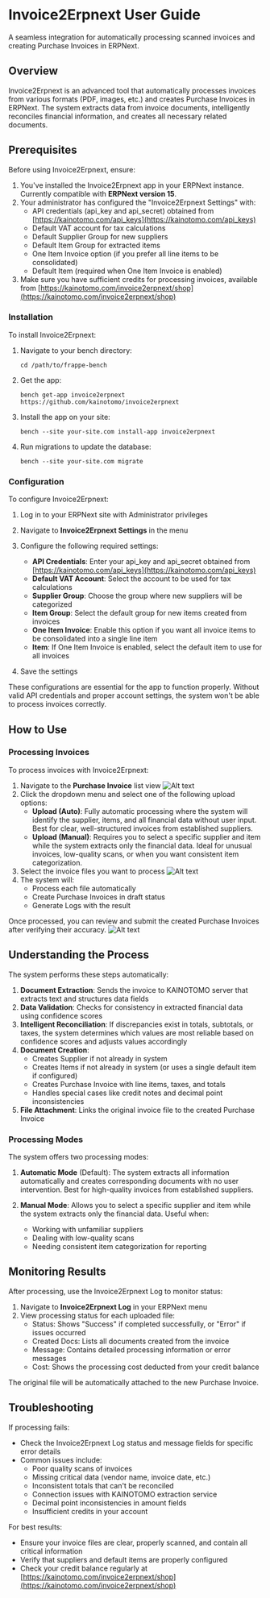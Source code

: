# Invoice2Erpnext User Guide

A seamless integration for automatically processing scanned invoices and creating Purchase Invoices in ERPNext.

## Overview

Invoice2Erpnext is an advanced tool that automatically processes invoices from various formats (PDF, images, etc.) and creates Purchase Invoices in ERPNext. The system extracts data from invoice documents, intelligently reconciles financial information, and creates all necessary related documents.

## Prerequisites

Before using Invoice2Erpnext, ensure:

1. You've installed the Invoice2Erpnext app in your ERPNext instance. Currently compatible with **ERPNext version 15**.
2. Your administrator has configured the "Invoice2Erpnext Settings" with:
   - API credentials (api_key and api_secret) obtained from [https://kainotomo.com/api_keys](https://kainotomo.com/api_keys)
   - Default VAT account for tax calculations
   - Default Supplier Group for new suppliers
   - Default Item Group for extracted items
   - One Item Invoice option (if you prefer all line items to be consolidated)
   - Default Item (required when One Item Invoice is enabled)
3. Make sure you have sufficient credits for processing invoices, available from [https://kainotomo.com/invoice2erpnext/shop](https://kainotomo.com/invoice2erpnext/shop)

### Installation

To install Invoice2Erpnext:

1. Navigate to your bench directory:
   ```
   cd /path/to/frappe-bench
   ```

2. Get the app:
   ```
   bench get-app invoice2erpnext https://github.com/kainotomo/invoice2erpnext
   ```

3. Install the app on your site:
   ```
   bench --site your-site.com install-app invoice2erpnext
   ```

4. Run migrations to update the database:
   ```
   bench --site your-site.com migrate
   ```

### Configuration

To configure Invoice2Erpnext:

1. Log in to your ERPNext site with Administrator privileges
2. Navigate to **Invoice2Erpnext Settings** in the menu
3. Configure the following required settings:
   - **API Credentials**: Enter your api_key and api_secret obtained from [https://kainotomo.com/api_keys](https://kainotomo.com/api_keys)
   - **Default VAT Account**: Select the account to be used for tax calculations
   - **Supplier Group**: Choose the group where new suppliers will be categorized
   - **Item Group**: Select the default group for new items created from invoices
   - **One Item Invoice**: Enable this option if you want all invoice items to be consolidated into a single line item
   - **Item**: If One Item Invoice is enabled, select the default item to use for all invoices

4. Save the settings

These configurations are essential for the app to function properly. Without valid API credentials and proper account settings, the system won't be able to process invoices correctly.

## How to Use

### Processing Invoices

To process invoices with Invoice2Erpnext:

1. Navigate to the **Purchase Invoice** list view
![Alt text](documentation/prc-4.png?raw=true "Purchase Invoice list view")
2. Click the dropdown menu and select one of the following upload options:
   - **Upload (Auto)**: Fully automatic processing where the system will identify the supplier, items, and all financial data without user input. Best for clear, well-structured invoices from established suppliers.
   - **Upload (Manual)**: Requires you to select a specific supplier and item while the system extracts only the financial data. Ideal for unusual invoices, low-quality scans, or when you want consistent item categorization.
3. Select the invoice files you want to process
![Alt text](documentation/prc-2.jpeg?raw=true "Upload")
4. The system will:
   - Process each file automatically
   - Create Purchase Invoices in draft status
   - Generate Logs with the result

Once processed, you can review and submit the created Purchase Invoices after verifying their accuracy.
![Alt text](documentation/prc-3.jpeg "Purchase Invoice list view")

## Understanding the Process

The system performs these steps automatically:

1. **Document Extraction**: Sends the invoice to KAINOTOMO server that extracts text and structures data fields
2. **Data Validation**: Checks for consistency in extracted financial data using confidence scores
3. **Intelligent Reconciliation**: If discrepancies exist in totals, subtotals, or taxes, the system determines which values are most reliable based on confidence scores and adjusts values accordingly
4. **Document Creation**:
   - Creates Supplier if not already in system
   - Creates Items if not already in system (or uses a single default item if configured)
   - Creates Purchase Invoice with line items, taxes, and totals
   - Handles special cases like credit notes and decimal point inconsistencies
5. **File Attachment**: Links the original invoice file to the created Purchase Invoice

### Processing Modes

The system offers two processing modes:

1. **Automatic Mode** (Default): The system extracts all information automatically and creates corresponding documents with no user intervention. Best for high-quality invoices from established suppliers.

2. **Manual Mode**: Allows you to select a specific supplier and item while the system extracts only the financial data. Useful when:
   - Working with unfamiliar suppliers
   - Dealing with low-quality scans
   - Needing consistent item categorization for reporting

## Monitoring Results

After processing, use the Invoice2Erpnext Log to monitor status:

1. Navigate to **Invoice2Erpnext Log** in your ERPNext menu
2. View processing status for each uploaded file:
   - Status: Shows "Success" if completed successfully, or "Error" if issues occurred
   - Created Docs: Lists all documents created from the invoice
   - Message: Contains detailed processing information or error messages
   - Cost: Shows the processing cost deducted from your credit balance

The original file will be automatically attached to the new Purchase Invoice.

## Troubleshooting

If processing fails:
- Check the Invoice2Erpnext Log status and message fields for specific error details
- Common issues include:
  - Poor quality scans of invoices
  - Missing critical data (vendor name, invoice date, etc.)
  - Inconsistent totals that can't be reconciled
  - Connection issues with KAINOTOMO extraction service
  - Decimal point inconsistencies in amount fields
  - Insufficient credits in your account

For best results:
- Ensure your invoice files are clear, properly scanned, and contain all critical information
- Verify that suppliers and default items are properly configured
- Check your credit balance regularly at [https://kainotomo.com/invoice2erpnext/shop](https://kainotomo.com/invoice2erpnext/shop)